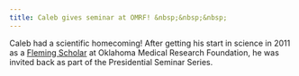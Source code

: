 ```yaml
---
title: Caleb gives seminar at OMRF! &nbsp;&nbsp;&nbsp;
---
```


Caleb had a scientific homecoming! After getting his start in 
science in 2011 as a [Fleming Scholar](https://omrf.org/findings/schools-out/)
at Oklahoma Medical Research Foundation, he was invited back as part of the
Presidential Seminar Series. 